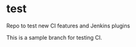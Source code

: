    # test
Repo to test new CI features and Jenkins plugins

This is a sample branch for testing CI. 
